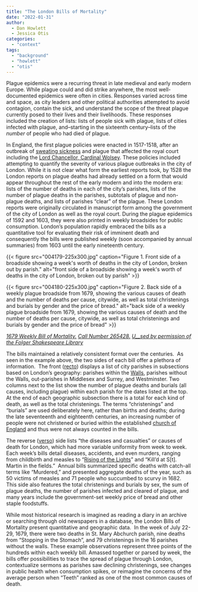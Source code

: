 ```yaml
---
title: "The London Bills of Mortality"
date: "2022-01-31"
author: 
  - Dan Howlett
  - Jessica Otis
categories: 
  - "context"
tags: 
  - "background"
  - "howlett"
  - "otis"
---
```


Plague epidemics were a recurring threat in late medieval and early modern Europe. While plague could and did strike anywhere, the most well-documented epidemics were often in cities. Responses varied across time and space, as city leaders and other political authorities attempted to avoid contagion, contain the sick, and understand the scope of the threat plague currently posed to their lives and their livelihoods. These responses included the creation of lists: lists of people sick with plague, lists of cities infected with plague, and–starting in the sixteenth century–lists of the _number_ of people who had died of plague.

In England, the first plague policies were enacted in 1517-1518, after an outbreak of [sweating sickness](https://en.wikipedia.org/wiki/Sweating_sickness) and plague that affected the royal court including the [Lord Chancellor, Cardinal Wolsey](https://en.wikipedia.org/wiki/Thomas_Wolsey). These policies included attempting to quantify the severity of various plague outbreaks in the city of London. While it is not clear what form the earliest reports took, by 1528 the London reports on plague deaths had already settled on a form that would appear throughout the rest of the early modern and into the modern era: lists of the number of deaths in each of the city’s parishes, lists of the number of plague deaths in the parishes, subtotals of plague and non-plague deaths, and lists of parishes “clear” of the plague. These London reports were originally circulated in manuscript form among the government of the city of London as well as the royal court. During the plague epidemics of 1592 and 1603, they were also printed in weekly broadsides for public consumption. London’s population rapidly embraced the bills as a quantitative tool for evaluating their risk of imminent death and consequently the bills were published weekly (soon accompanied by annual summaries) from 1603 until the early nineteenth century. 

{{< figure src="004179-225x300.jpg" caption="Figure 1. Front side of a broadside showing a week's worth of deaths in the city of London, broken out by parish." alt="front side of a broadside showing a week's worth of deaths in the city of London, broken out by parish" >}}

{{< figure src="004180-225x300.jpg" caption="Figure 2. Back side of a weekly plague broadside from 1679, showing the various causes of death and the number of deaths per cause, citywide, as well as total christenings and burials by gender and the price of bread." alt="back side of a weekly plague broadside from 1679, showing the various causes of death and the number of deaths per cause, citywide, as well as total christenings and burials by gender and the price of bread" >}}

[_1679 Weekly Bill of Mortality._](https://luna.folger.edu/luna/servlet/view/search?search=SUBMIT&cat=0&q=265428&dateRangeStart=&dateRangeEnd=&QuickSearchA=QuickSearchA) [_Call Number 265428._](https://luna.folger.edu/luna/servlet/view/search?search=SUBMIT&cat=0&q=265428&dateRangeStart=&dateRangeEnd=&QuickSearchA=QuickSearchA) [_U__sed by permission of the Folger Shakespeare Library_](https://luna.folger.edu/luna/servlet/view/search?search=SUBMIT&cat=0&q=265428&dateRangeStart=&dateRangeEnd=&QuickSearchA=QuickSearchA)

The bills maintained a relatively consistent format over the centuries.  As seen in the example above, the two sides of each bill offer a plethora of information.  The front ([recto](https://en.wikipedia.org/wiki/Recto_and_verso)) displays a list of city parishes in subsections based on London’s geography: parishes within the [Walls](https://en.wikipedia.org/wiki/London_Wall), parishes without the Walls, out-parishes in Middlesex and Surrey, and Westminster. Two columns next to the list show the number of plague deaths and burials (all causes, including plague) within each parish for the dates listed at the top. At the end of each geographic subsection there is a total for each kind of death, as well as the total christenings. The terms “christenings” and “burials” are used deliberately here, rather than births and deaths; during the late seventeenth and eighteenth centuries, an increasing number of people were not christened or buried within the established [church of England](https://en.wikipedia.org/wiki/History_of_the_Church_of_England) and thus were not always counted in the bills.

The reverse ([verso](https://en.wikipedia.org/wiki/Recto_and_verso)) side lists “the diseases and casualties” or causes of death for London, which had more variable uniformity from week to week.  Each week’s bills detail diseases, accidents, and even murders, ranging from childbirth and measles to “[Rising of the Lights](https://en.wikipedia.org/wiki/Rising_of_the_lights)” and “Kill’d at S\[t\]. Martin in the fields.”  Annual bills summarized specific deaths with catch-all terms like “Murdered,” and presented aggregate deaths of the year, such as 50 victims of measles and 71 people who succumbed to scurvy in 1682.  This side also features the total christenings and burials by sex, the sum of plague deaths, the number of parishes infected and cleared of plague, and many years include the government-set weekly price of bread and other staple foodstuffs.

While most historical research is imagined as reading a diary in an archive or searching through old newspapers in a database, the London Bills of Mortality present quantitative and geographic data.  In the week of July 22-29, 1679, there were two deaths in St. Mary Abchurch parish, nine deaths from “Stopping in the Stomach”, and 79 christenings in the 16 parishes without the walls. These example observations represent three points of the hundreds within each weekly bill. Amassed together or parsed by week, the bills offer possibilities to trace the spread of plague through London, contextualize sermons as parishes saw declining christenings, see changes in public health when consumption spikes, or reimagine the concerns of the average person when “Teeth” ranked as one of the most common causes of death.
